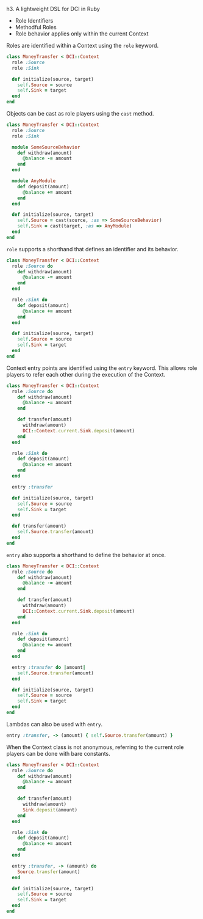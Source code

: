 h3. A lightweight DSL for DCI in Ruby

- Role Identifiers
- Methodful Roles
- Role behavior applies only within the current Context

Roles are identified within a Context using the `role` keyword.

```ruby
class MoneyTransfer < DCI::Context
  role :Source
  role :Sink

  def initialize(source, target)
    self.Source = source
    self.Sink = target
  end
end
```

Objects can be cast as role players using the `cast` method.

```ruby
class MoneyTransfer < DCI::Context
  role :Source
  role :Sink

  module SomeSourceBehavior
    def withdraw(amount)
      @balance -= amount
    end
  end

  module AnyModule
    def deposit(amount)
      @balance += amount
    end
  end

  def initialize(source, target)
    self.Source = cast(source, :as => SomeSourceBehavior)
    self.Sink = cast(target, :as => AnyModule)
  end
end
```

`role` supports a shorthand that defines an identifier and its behavior.

```ruby
class MoneyTransfer < DCI::Context
  role :Source do
    def withdraw(amount)
      @balance -= amount
    end
  end

  role :Sink do
    def deposit(amount)
      @balance += amount
    end
  end

  def initialize(source, target)
    self.Source = source
    self.Sink = target
  end
end
```

Context entry points are identified using the `entry` keyword. This allows
role players to refer each other during the execution of the Context.

```ruby
class MoneyTransfer < DCI::Context
  role :Source do
    def withdraw(amount)
      @balance -= amount
    end

    def transfer(amount)
      withdraw(amount)
      DCI::Context.current.Sink.deposit(amount)
    end
  end

  role :Sink do
    def deposit(amount)
      @balance += amount
    end
  end

  entry :transfer

  def initialize(source, target)
    self.Source = source
    self.Sink = target
  end

  def transfer(amount)
    self.Source.transfer(amount)
  end
end
```

`entry` also supports a shorthand to define the behavior at once.

```ruby
class MoneyTransfer < DCI::Context
  role :Source do
    def withdraw(amount)
      @balance -= amount
    end

    def transfer(amount)
      withdraw(amount)
      DCI::Context.current.Sink.deposit(amount)
    end
  end

  role :Sink do
    def deposit(amount)
      @balance += amount
    end
  end

  entry :transfer do |amount|
    self.Source.transfer(amount)
  end

  def initialize(source, target)
    self.Source = source
    self.Sink = target
  end
end
```

Lambdas can also be used with `entry`.

```ruby
entry :transfer, -> (amount) { self.Source.transfer(amount) }
```

When the Context class is not anonymous, referring to the current role players
can be done with bare constants.

```ruby
class MoneyTransfer < DCI::Context
  role :Source do
    def withdraw(amount)
      @balance -= amount
    end

    def transfer(amount)
      withdraw(amount)
      Sink.deposit(amount)
    end
  end

  role :Sink do
    def deposit(amount)
      @balance += amount
    end
  end

  entry :transfer, -> (amount) do
    Source.transfer(amount)
  end

  def initialize(source, target)
    self.Source = source
    self.Sink = target
  end
end
```

